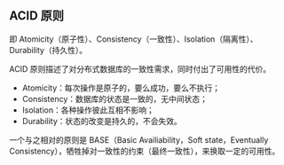 ## ACID 原则
即 Atomicity（原子性）、Consistency（一致性）、Isolation（隔离性）、Durability（持久性）。

ACID 原则描述了对分布式数据库的一致性需求，同时付出了可用性的代价。

* Atomicity：每次操作是原子的，要么成功，要么不执行；
* Consistency：数据库的状态是一致的，无中间状态；
* Isolation：各种操作彼此互相不影响；
* Durability：状态的改变是持久的，不会失效。

一个与之相对的原则是 BASE（Basic Availiability，Soft state，Eventually Consistency），牺牲掉对一致性的约束（最终一致性），来换取一定的可用性。

